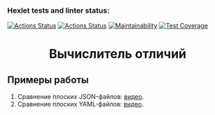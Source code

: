 ### Hexlet tests and linter status:
[![Actions Status](https://github.com/Frit027/frontend-project-lvl2/workflows/hexlet-check/badge.svg)](https://github.com/Frit027/frontend-project-lvl2/actions/workflows/hexlet-check.yml)
[![Actions Status](https://github.com/Frit027/frontend-project-lvl2/workflows/lint-tests/badge.svg)](https://github.com/Frit027/frontend-project-lvl2/actions/workflows/lint-tests.yml)
[![Maintainability](https://api.codeclimate.com/v1/badges/d5aed474be26478d740e/maintainability)](https://codeclimate.com/github/Frit027/frontend-project-lvl2/maintainability)
[![Test Coverage](https://api.codeclimate.com/v1/badges/d5aed474be26478d740e/test_coverage)](https://codeclimate.com/github/Frit027/frontend-project-lvl2/test_coverage)

<h1 align="center">Вычислитель отличий</h1>

## Примеры работы
1. Сравнение плоских JSON-файлов: [видео](https://drive.google.com/file/d/1y1FEtltsx2kB6CgpXVuUWtVYRGy4S-4m/view?usp=sharing).
2. Сравнение плоских YAML-файлов: [видео](https://drive.google.com/file/d/1h0g_vsRtFtyt0ju_x2ffCwhjQ2d2Xhu2/view?usp=sharing).